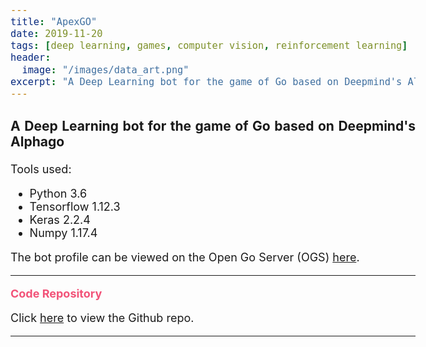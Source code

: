 ```yaml
---
title: "ApexGO"
date: 2019-11-20
tags: [deep learning, games, computer vision, reinforcement learning]
header:
  image: "/images/data_art.png"
excerpt: "A Deep Learning bot for the game of Go based on Deepmind's Alphago"
---
```


<style>
i {
    color:#f25278;
}

b {
    color:#f25278;
}

body {
    text-align: justify;
    font-size: 18px;
}
</style>

### A Deep Learning bot for the game of Go based on Deepmind's Alphago

<!-- todo: add brief description, video demo and images -->

Tools used:
<ul>
    <li>Python 3.6</li>
    <li>Tensorflow 1.12.3</li>
    <li>Keras 2.2.4</li>
    <li>Numpy 1.17.4</li>
</ul>

The bot profile can be viewed on the Open Go Server (OGS) <a href="https://online-go.com/player/699362/ApexGO_BOT" target="_blank">here</a>.

<!--

---

<b>Demo</b>

-->

<!-- Add a youtube video showing the demo gameplay -->

---

<b>Code Repository</b>

Click <a href="https://github.com/kasim95/ApexGO-Part-3.git" target="_blank">here</a> to view the Github repo.

---
